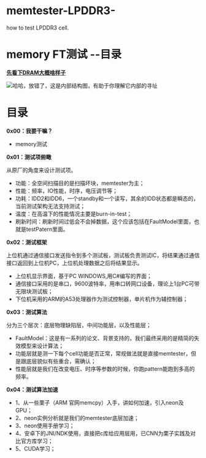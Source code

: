 # memtester-LPDDR3-
how to test LPDDR3 cell.
# memory FT测试  --目录


[**先看下DRAM大概啥样子**](https://www.techbang.com/posts/18381-from-the-channel-to-address-computer-main-memory-structures-to-understand?page=1)

![哈哈，放错了，这是内部结构图，有助于你理解它内部的寻址](http://upload-images.jianshu.io/upload_images/4749583-ad01d1c8e0782291.png?imageMogr2/auto-orient/strip%7CimageView2/2/w/1240)

# 目录
**0x00：我要干嘛？**
+ memory测试


**0x01：测试项俯瞰**

从原厂的角度来设计测试项。

+ 功能：全空间扫描目的是扫描坏块，memtester为主；
+ 性能：频率，IO性能，时序，电压调节等；
+ 功耗：IDD2和IDD6，一个standby和一个读写，其余的IDD状态都是瞬态的，当前测试架构无法支持测试；
+ 温度：在高温下的性能情况主要是burn-in-test；
+ 刷新时间：刷新时间过低会不会掉数据，这个应该包括在FaultModel里面，也就是testPatern里面。


**0x02：测试框架**

上位机通过通信接口发送指令到多个测试板，测试板负责测试IC，将结果通过通信接口返回到上位机PC，上位机处理数据之后将结果显示。

+ 上位机显示界面，基于PC WINDOWS,用C#编写的界面；
+ 通信接口采用的是串口，9600波特率，用串口转网口设备，理论上1台PC可带无限块测试板；
+ 下位机采用的ARM的A53处理器作为测试控制器，单片机作为辅控制器；

**0x03：测试算法**

分为三个层次：底层物理缺陷层，中间功能层，以及性能层；
+ FaultModel：这是有一系列的论文、背景支持的，我们最终采用的是精简的失效模型来设计算法；
+ 功能层就是测一下每个cell功能是否正常，常规做法就是直接memtester，但是跟底层貌似有些重合，需确认；
+ 性能层就是我们在改变电压、时序等参数的时候，你跑pattern能跑到多高的频率。

**0x04：测试算法加速**
+ 1、从一些栗子（ARM 官网memcpy）入手，讲如何加速，引入neon及GPU；
+ 2、neon实例分析就是我们的memtester底层加速；
+ 3、neon使用手册学习；
+ 4、安卓下的JNI/NDK使用，直接把c库给应用层用，已CNN为栗子实践及对比官方库学习；
+ 5、CUDA学习；
